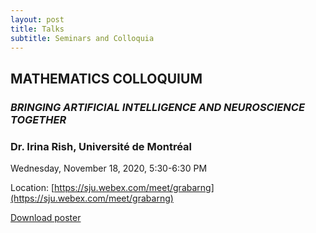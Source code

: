 ```yaml
---
layout: post
title: Talks
subtitle: Seminars and Colloquia
---
```


## MATHEMATICS COLLOQUIUM

### *BRINGING ARTIFICIAL INTELLIGENCE AND NEUROSCIENCE TOGETHER*

### Dr. Irina Rish, Université de Montréal

Wednesday, November 18, 2020, 5:30-6:30 PM 

Location: [https://sju.webex.com/meet/grabarng](https://sju.webex.com/meet/grabarng)

<a href="https://github.com/sju-computation/sju-computation.github.io/blob/master/assets/img/Colloquium_Talk_November_18.pdf" download>Download poster</a>
